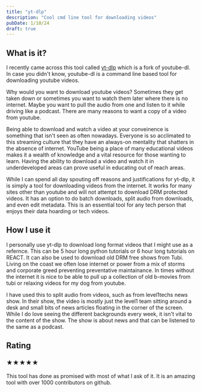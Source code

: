 ```yaml
---
title: "yt-dlp"
description: "Cool cmd line tool for downloading videos"
pubDate: 1/10/24
draft: true
---
```


## What is it?

I recently came across this tool called [yt-dlp](https://github.com/yt-dlp/yt-dlp) which is a fork of youtube-dl. In case you didn't know, youtube-dl is a command line based tool for downloading youtube videos. 

Why would you want to download youtube videos? Sometimes they get taken down or sometimes you want to watch them later where there is no internet. Maybe you want to pull the audio from one and listen to it while driving like a podcast. There are many reasons to want a copy of a video from youtube.

Being able to download and watch a video at your conveinence is something that isn't seen as often nowadays. Everyone is so acclimated to this streaming culture that they have an always-on mentality that shatters in the absence of internet. YouTube being a place of many educational videos makes it a wealth of knowledge and a vital resource for those wanting to learn. Having the ability to download a video and watch it in underdeveloped areas can prove useful in educating out of reach areas. 

While I can spend all day spouting off reasons and justifications for yt-dlp, it is simply a tool for downloading videos from the internet. It works for many sites other than youtube and will not attempt to download DRM protected videos. It has an option to do batch downloads, split audio from downloads, and even edit metadata. This is an essential tool for any tech person that enjoys their data hoarding or tech videos.

## How I use it

I personally use yt-dlp to download long format videos that I might use as a refernce. This can be 5 hour long python tutorials or 6 hour long tutorials on REACT. It can also be used to download old DRM free shows from Tubi. Living on the coast we often lose internet or power from a mix of storms and corporate greed preventing preventative maintainance. In times without the internet it is nice to be able to pull up a collection of old b-movies from tubi or relaxing videos for my dog from youtube.

I have used this to split audio from videos, such as from level1techs news show. In their show, the video is mostly just the level1 team sitting around a desk and small bits of news articles floating in the corner of the screen. While I do love seeing the different backgrounds every week, it isn't vital to the content of the show. The show is about news and that can be listened to the same as a podcast. 

## Rating
### ★★★★★
This tool has done as promised with most of what I ask of it. It is an amazing tool with over 1000 contributors on github. 

